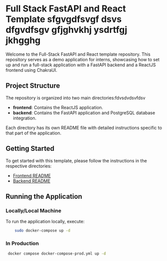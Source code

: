 # Full Stack FastAPI and React Template sfgvgdfsvgf dsvs dfgvdfsgv gfjghvkhj ysdrtfgj jkhgghg

Welcome to the Full-Stack FastAPI and React template repository. This repository serves as a demo application for interns, showcasing how to set up and run a full-stack application with a FastAPI backend and a ReactJS frontend using ChakraUI.

## Project Structure

The repository is organized into two main directories:fdvsdvdsvfdsv

- **frontend**: Contains the ReactJS application.
- **backend**: Contains the FastAPI application and PostgreSQL database integration.

Each directory has its own README file with detailed instructions specific to that part of the application.

## Getting Started

To get started with this template, please follow the instructions in the respective directories:

- [Frontend README](./frontend/README.md)
- [Backend README](./backend/README.md)

## Running the Application

### Locally/Local Machine

To run the application locally, execute:

```bash
    sudo docker-compose up -d
```

### In Production

```bash
 docker compose docker-compose-prod.yml up -d
```
